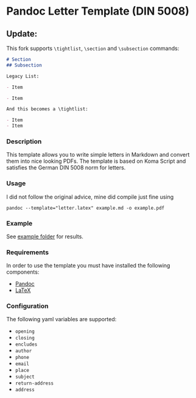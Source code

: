 # Pandoc Letter Template (DIN 5008)

## Update:
This fork supports `\tightlist`, `\section` and `\subsection` commands:
```markdown
# Section
## Subsection

Legacy List:

- Item

- Item

And this becomes a \tightlist:

- Item
- Item
```

### Description

This template allows you to write simple letters in Markdown and convert them
into nice looking PDFs. The template is based on Koma Script and satisfies
the German DIN 5008 norm for letters.


### Usage

I did not follow the original advice, mine did compile just fine using 

`pandoc --template="letter.latex" example.md -o example.pdf`

### Example

See [example folder](https://github.com/lmzdev/pandoc-letter-din5008/tree/master/example) for results.

### Requirements

In order to use the template you must have installed the following components:

- [Pandoc](http://pandoc.org/installing.html)
- [LaTeX](https://latex-project.org/ftp.html)

### Configuration

The following yaml variables are supported:

- `opening`
- `closing`
- `encludes`
- `author`
- `phone`
- `email`
- `place`
- `subject`
- `return-address`
- `address`

